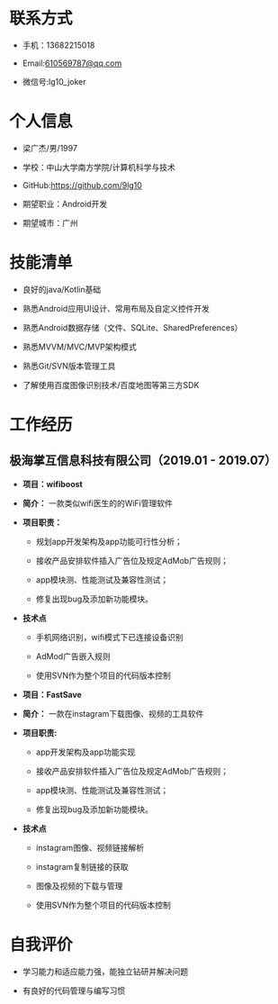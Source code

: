 # 联系方式

- 手机：13682215018

- Email:610569787@qq.com

- 微信号:lg10_joker

# 个人信息

- 梁广杰/男/1997

- 学校：中山大学南方学院/计算机科学与技术

- GitHub:https://github.com/9lg10

- 期望职业：Android开发

- 期望城市：广州

# 技能清单

- 良好的java/Kotlin基础

- 熟悉Android应用UI设计、常用布局及自定义控件开发

- 熟悉Android数据存储（文件、SQLite、SharedPreferences）

- 熟悉MVVM/MVC/MVP架构模式

- 熟悉Git/SVN版本管理工具

- 了解使用百度图像识别技术/百度地图等第三方SDK

# 工作经历

## 极海掌互信息科技有限公司（2019.01 - 2019.07）

- **项目：wifiboost**

- **简介：** 一款类似wifi医生的的WiFi管理软件

- **项目职责：**

  - 规划app开发架构及app功能可行性分析；

  - 接收产品安排软件插入广告位及规定AdMob广告规则；

  - app模块测、性能测试及兼容性测试；
  
  - 修复出现bug及添加新功能模块。

- **技术点**

  * 手机网络识别，wifi模式下已连接设备识别
  
  * AdMod广告嵌入规则
  
  * 使用SVN作为整个项目的代码版本控制

- **项目：FastSave**

- **简介：** 一款在instagram下载图像、视频的工具软件
- **项目职责:**

  - app开发架构及app功能实现
  
  - 接收产品安排软件插入广告位及规定AdMob广告规则；
  
  - app模块测、性能测试及兼容性测试；
  
  - 修复出现bug及添加新功能模块。

- **技术点**

  * instagram图像、视频链接解析
  
  * instagram复制链接的获取
  
  * 图像及视频的下载与管理
  
  * 使用SVN作为整个项目的代码版本控制

# 自我评价

- 学习能力和适应能力强，能独立钻研并解决问题

- 有良好的代码管理与编写习惯

